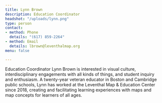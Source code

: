 ```yaml
---
title: Lynn Brown
description: Education Coordinator
headshot: "/uploads/lynn.png"
type: person
contact:
- method: Phone
  details: "(617) 859-2264"
- method: Email
  details: lbrown@leventhalmap.org
menu: false

---
```

Education Coordinator Lynn Brown is interested in visual culture, interdisciplinary engagements with all kinds of things, and student inquiry and enthusiasm. A twenty-year veteran educator in Boston and Cambridge public schools, Lynn has worked at the Leventhal Map & Education Center since 2018, creating and facilitating learning experiences with maps and map concepts for learners of all ages.